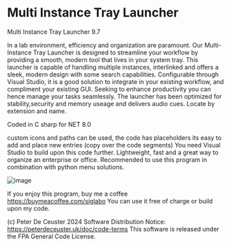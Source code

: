 # Multi Instance Tray Launcher
Multi Instance Tray Launcher 9.7
 
  
 In a lab environment, efficiency and organization are paramount. Our Multi-Instance Tray Launcher is designed to streamline your workflow by providing a smooth, modern tool that lives in your system tray. This launcher is capable of handling multiple instances, interlinked   and offers a sleek, modern design with some search capabilities. Configurable through Visual Studio, it is a good solution to integrate in your existing workflow, and compliment your existing GUI. Seeking to enhance productivity you can hence manage your tasks seamlessly. The launcher has been optimized for stability,security and memory useage and delivers audio cues.
 Locate by extension and name.
 
 Coded in C sharp for NET 8.0
 
 custom icons and paths can be used, the code has placeholders
 its easy to add and place new entries (copy over the code segments)
 You need Visual Studio to build upon this code further.
 Lightweight, fast and a great way to organize an enterprise or office. 
 Recommended to use this program in combination with python menu solutions.
 
 
 ![image](https://github.com/user-attachments/assets/9f6038c0-e1a9-4fd3-bffa-0441f7bb1d2a)

 


If you enjoy this program, buy me a coffee https://buymeacoffee.com/siglabo
You can use it free of charge or build upon my code. 
 
(c) Peter De Ceuster 2024
Software Distribution Notice: https://peterdeceuster.uk/doc/code-terms 
This software is released under the FPA General Code License.
 
 
